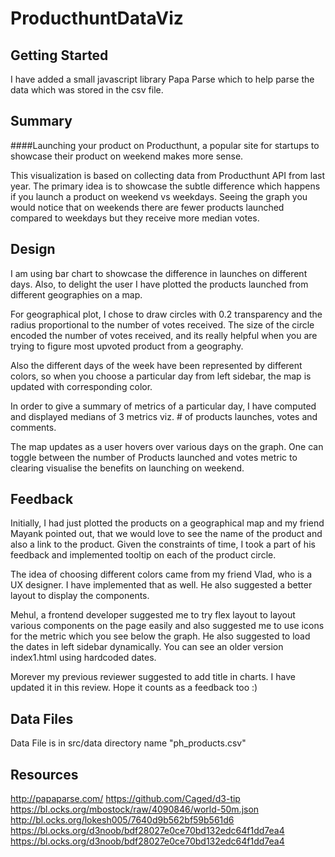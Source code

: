 # ProducthuntDataViz

## Getting Started

I have added a small javascript library Papa Parse which to help parse the data which was stored in the csv file.


## Summary

####Launching your product on Producthunt, a popular site for startups to showcase their product on weekend makes more sense.

This visualization is based on collecting data from Producthunt API from last year. The primary idea is to showcase the 
subtle difference which happens if you launch a product on weekend vs weekdays. Seeing the graph you would notice that 
on weekends there are fewer products launched compared to weekdays but they receive more median votes.
 

## Design

I am using bar chart to showcase the difference in launches on different days. Also, to delight 
the user I have plotted the products launched from different geographies on a map.

For geographical plot, I chose to draw circles with 0.2 transparency and the radius proportional 
to the number of votes received. The size of the circle encoded the number of votes received, and 
its really helpful when you are trying to figure most upvoted product from a geography.

Also the different days of the week have been represented by different colors, so when you choose
a particular day from left sidebar, the map is updated with corresponding color.

In order to give a summary of metrics of a particular day, I have computed and displayed medians 
of 3 metrics viz. # of products launches, votes and comments.

The map updates as a user hovers over various days on the graph. One can toggle between the number of Products
launched and votes metric to clearing visualise the benefits on launching on weekend.


## Feedback
Initially, I had just plotted the products on a geographical map and my friend Mayank pointed out,
that we would love to see the name of the product and also a link to the product.
Given the constraints of time, I took a part of his feedback and implemented tooltip on each of the 
product circle.

The idea of choosing different colors came from my friend Vlad, who is a UX designer. I have implemented that as well.
He also suggested a better layout to display the components.


Mehul, a frontend developer suggested me to try flex layout to layout various components on the page easily and
also suggested me to use icons for the metric which you see below the graph. He also suggested 
to load the dates in left sidebar dynamically. You can see an older version index1.html using hardcoded dates.


Morever my previous reviewer suggested to add title in charts. I have updated it in this review.
Hope it counts as a feedback too :)


## Data Files
Data File is in src/data directory name "ph_products.csv"


## Resources
http://papaparse.com/
https://github.com/Caged/d3-tip
https://bl.ocks.org/mbostock/raw/4090846/world-50m.json
http://bl.ocks.org/lokesh005/7640d9b562bf59b561d6
https://bl.ocks.org/d3noob/bdf28027e0ce70bd132edc64f1dd7ea4
https://bl.ocks.org/d3noob/bdf28027e0ce70bd132edc64f1dd7ea4
